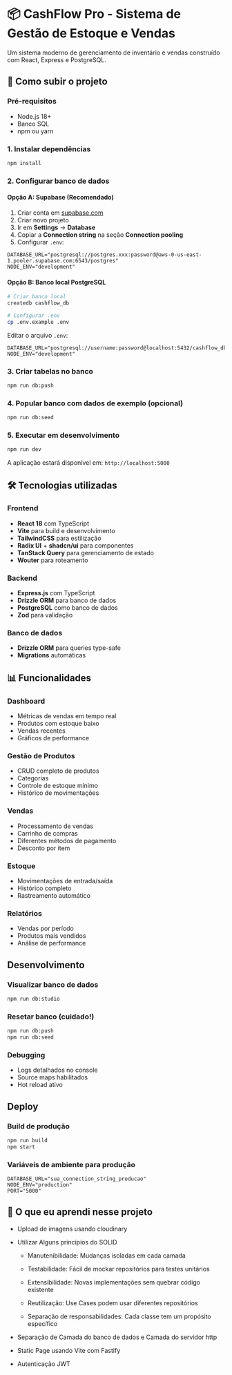 # 📦 CashFlow Pro - Sistema de Gestão de Estoque e Vendas

Um sistema moderno de gerenciamento de inventário e vendas construído com React, Express e PostgreSQL.

## 🚀 Como subir o projeto

### Pré-requisitos

- Node.js 18+
- Banco SQL
- npm ou yarn

### 1. Instalar dependências

```bash
npm install
```

### 2. Configurar banco de dados

#### Opção A: Supabase (Recomendado)

1. Criar conta em [supabase.com](https://supabase.com)
2. Criar novo projeto
3. Ir em **Settings** → **Database**
4. Copiar a **Connection string** na seção **Connection pooling**
5. Configurar `.env`:

```env
DATABASE_URL="postgresql://postgres.xxx:password@aws-0-us-east-1.pooler.supabase.com:6543/postgres"
NODE_ENV="development"
```

#### Opção B: Banco local PostgreSQL

```bash
# Criar banco local
createdb cashflow_db

# Configurar .env
cp .env.example .env
```

Editar o arquivo `.env`:

```env
DATABASE_URL="postgresql://username:password@localhost:5432/cashflow_db"
NODE_ENV="development"
```

### 3. Criar tabelas no banco

```bash
npm run db:push
```

### 4. Popular banco com dados de exemplo (opcional)

```bash
npm run db:seed
```

### 5. Executar em desenvolvimento

```bash
npm run dev
```

A aplicação estará disponível em: `http://localhost:5000`

## 🛠️ Tecnologias utilizadas

### Frontend

- **React 18** com TypeScript
- **Vite** para build e desenvolvimento
- **TailwindCSS** para estilização
- **Radix UI** + **shadcn/ui** para componentes
- **TanStack Query** para gerenciamento de estado
- **Wouter** para roteamento

### Backend

- **Express.js** com TypeScript
- **Drizzle ORM** para banco de dados
- **PostgreSQL** como banco de dados
- **Zod** para validação

### Banco de dados

- **Drizzle ORM** para queries type-safe
- **Migrations** automáticas

## 📊 Funcionalidades

### Dashboard

- Métricas de vendas em tempo real
- Produtos com estoque baixo
- Vendas recentes
- Gráficos de performance

### Gestão de Produtos

- CRUD completo de produtos
- Categorias
- Controle de estoque mínimo
- Histórico de movimentações

### Vendas

- Processamento de vendas
- Carrinho de compras
- Diferentes métodos de pagamento
- Desconto por item

### Estoque

- Movimentações de entrada/saída
- Histórico completo
- Rastreamento automático

### Relatórios

- Vendas por período
- Produtos mais vendidos
- Análise de performance

## Desenvolvimento

### Visualizar banco de dados

```bash
npm run db:studio
```

### Resetar banco (cuidado!)

```bash
npm run db:push
npm run db:seed
```

### Debugging

- Logs detalhados no console
- Source maps habilitados
- Hot reload ativo

## Deploy

### Build de produção

```bash
npm run build
npm start
```

### Variáveis de ambiente para produção

```env
DATABASE_URL="sua_connection_string_producao"
NODE_ENV="production"
PORT="5000"
```

## 📝 O que eu aprendi nesse projeto

- Upload de imagens usando cloudinary

- Utilizar Alguns principíos do SOLID
  
  - Manutenibilidade: Mudanças isoladas em cada camada

  - Testabilidade: Fácil de mockar repositórios para testes unitários

  - Extensibilidade: Novas implementações sem quebrar código existente

  - Reutilização: Use Cases podem usar diferentes repositórios

  - Separação de responsabilidades: Cada classe tem um propósito específico

- Separação de Camada do banco de dados e Camada do servidor http

- Static Page usando Vite com Fastify

- Autenticação JWT

